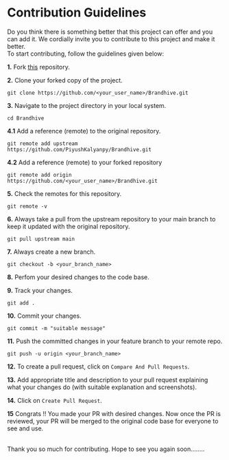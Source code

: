 # Contribution Guidelines

Do you think there is something better that this project can offer and you can add it. We cordially invite you to contribute to this project and make it better. 
<br>
To start contributing, follow the guidelines given below: 

**1.**  Fork [this](https://github.com/PiyushKalyanpy/Brandhive) repository.

**2.**  Clone your forked copy of the project.

```
git clone https://github.com/<your_user_name>/Brandhive.git
```

**3.** Navigate to the project directory in your local system.

```
cd Brandhive
```

**4.1** Add a reference (remote) to the original repository.

```
git remote add upstream 
https://github.com/PiyushKalyanpy/Brandhive.git 

```
**4.2** Add a reference (remote) to your forked repository
```
git remote add origin
https://github.com/<your_user_name>/Brandhive.git
```

**5.** Check the remotes for this repository.

```
git remote -v
```

**6.** Always take a pull from the upstream repository to your main branch to keep it updated with the original repository.

```
git pull upstream main
```

**7.** Always create a new branch.

```
git checkout -b <your_branch_name>
```

**8.** Perfom your desired changes to the code base.

**9.** Track your changes.

```
git add . 
```

**10.** Commit your changes.

```
git commit -m "suitable message"
```

**11.** Push the committed changes in your feature branch to your remote repo.

```
git push -u origin <your_branch_name>
```

**12.** To create a pull request, click on `Compare And Pull Requests`.

**13.** Add appropriate title and description to your pull request explaining what your changes do (with suitable explanation and screenshots).

**14.** Click on `Create Pull Request`.


**15** Congrats !! You made your PR with desired changes. Now once the PR is reviewed, your PR will be merged to the original code base for everyone to see and use.

<br>
Thank you so much for contributing. Hope to see you again soon........